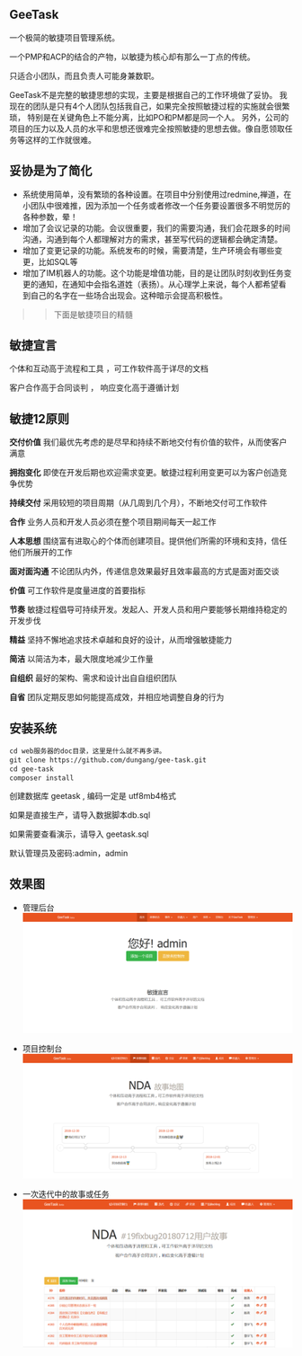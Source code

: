 GeeTask
-

一个极简的敏捷项目管理系统。

一个PMP和ACP的结合的产物，以敏捷为核心却有那么一丁点的传统。

只适合小团队，而且负责人可能身兼数职。


GeeTask不是完整的敏捷思想的实现，主要是根据自己的工作环境做了妥协。
我现在的团队是只有4个人团队包括我自己，如果完全按照敏捷过程的实施就会很繁琐，
特别是在关键角色上不能分离，比如PO和PM都是同一个人。
另外，公司的项目的压力以及人员的水平和思想还很难完全按照敏捷的思想去做。像自愿领取任务等这样的工作就很难。

妥协是为了简化
--
- 系统使用简单，没有繁琐的各种设置。在项目中分别使用过redmine,禅道，在小团队中很难推，因为添加一个任务或者修改一个任务要设置很多不明觉厉的各种参数，晕！
- 增加了会议记录的功能。会议很重要，我们的需要沟通，我们会花跟多的时间沟通，沟通到每个人都理解对方的需求，甚至写代码的逻辑都会确定清楚。
- 增加了变更记录的功能。系统发布的时候，需要清楚，生产环境会有哪些变更，比如SQL等
- 增加了IM机器人的功能。这个功能是增值功能，目的是让团队时刻收到任务变更的通知，在通知中会指名道姓（表扬）。从心理学上来说，每个人都希望看到自己的名字在一些场合出现会。这种暗示会提高积极性。


>> 下面是敏捷项目的精髓


敏捷宣言
--

个体和互动高于流程和工具 ，可工作软件高于详尽的文档

客户合作高于合同谈判 ， 响应变化高于遵循计划


敏捷12原则
--

**交付价值** 我们最优先考虑的是尽早和持续不断地交付有价值的软件，从而使客户满意

**拥抱变化** 即使在开发后期也欢迎需求变更。敏捷过程利用变更可以为客户创造竞争优势

**持续交付** 采用较短的项目周期（从几周到几个月），不断地交付可工作软件

**合作** 业务人员和开发人员必须在整个项目期间每天一起工作

**人本思想** 围绕富有进取心的个体而创建项目。提供他们所需的环境和支持，信任他们所展开的工作

**面对面沟通** 不论团队内外，传递信息效果最好且效率最高的方式是面对面交谈

**价值** 可工作软件是度量进度的首要指标

**节奏** 敏捷过程倡导可持续开发。发起人、开发人员和用户要能够长期维持稳定的开发步伐

**精益** 坚持不懈地追求技术卓越和良好的设计，从而增强敏捷能力

**简洁** 以简洁为本，最大限度地减少工作量

**自组织** 最好的架构、需求和设计出自自组织团队

**自省** 团队定期反思如何能提高成效，并相应地调整自身的行为

安装系统
--

```
cd web服务器的doc目录，这里是什么就不再多讲。
git clone https://github.com/dungang/gee-task.git
cd gee-task
composer install
```
创建数据库 geetask , 编码一定是 utf8mb4格式

如果是直接生产，请导入数据脚本db.sql

如果需要查看演示，请导入 geetask.sql

默认管理员及密码:admin，admin

效果图
--

- 管理后台
![后台首页](demo/index.png)

- 项目控制台
![控制台](demo/space.png)

- 一次迭代中的故事或任务
![迭代故事任务](demo/story.png)

